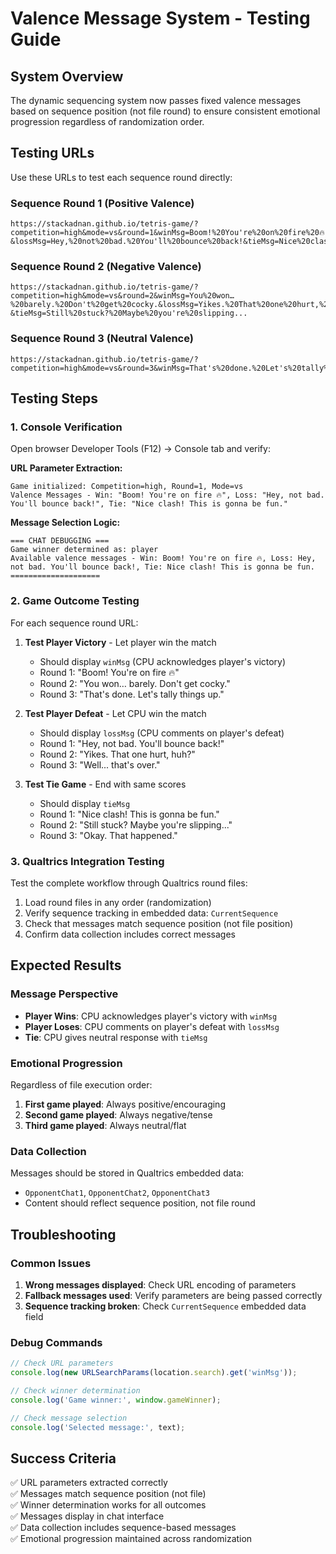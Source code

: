 # Valence Message System - Testing Guide

## System Overview
The dynamic sequencing system now passes fixed valence messages based on sequence position (not file round) to ensure consistent emotional progression regardless of randomization order.

## Testing URLs
Use these URLs to test each sequence round directly:

### Sequence Round 1 (Positive Valence)
```
https://stackadnan.github.io/tetris-game/?competition=high&mode=vs&round=1&winMsg=Boom!%20You're%20on%20fire%20🔥&lossMsg=Hey,%20not%20bad.%20You'll%20bounce%20back!&tieMsg=Nice%20clash!%20This%20is%20gonna%20be%20fun.
```

### Sequence Round 2 (Negative Valence)
```
https://stackadnan.github.io/tetris-game/?competition=high&mode=vs&round=2&winMsg=You%20won…%20barely.%20Don't%20get%20cocky.&lossMsg=Yikes.%20That%20one%20hurt,%20huh?&tieMsg=Still%20stuck?%20Maybe%20you're%20slipping...
```

### Sequence Round 3 (Neutral Valence)
```
https://stackadnan.github.io/tetris-game/?competition=high&mode=vs&round=3&winMsg=That's%20done.%20Let's%20tally%20things%20up.&lossMsg=Well...%20that's%20over.&tieMsg=Okay.%20That%20happened.
```

## Testing Steps

### 1. Console Verification
Open browser Developer Tools (F12) → Console tab and verify:

**URL Parameter Extraction:**
```
Game initialized: Competition=high, Round=1, Mode=vs
Valence Messages - Win: "Boom! You're on fire 🔥", Loss: "Hey, not bad. You'll bounce back!", Tie: "Nice clash! This is gonna be fun."
```

**Message Selection Logic:**
```
=== CHAT DEBUGGING ===
Game winner determined as: player
Available valence messages - Win: Boom! You're on fire 🔥, Loss: Hey, not bad. You'll bounce back!, Tie: Nice clash! This is gonna be fun.
====================
```

### 2. Game Outcome Testing
For each sequence round URL:

1. **Test Player Victory** - Let player win the match
   - Should display `winMsg` (CPU acknowledges player's victory)
   - Round 1: "Boom! You're on fire 🔥"
   - Round 2: "You won… barely. Don't get cocky."
   - Round 3: "That's done. Let's tally things up."

2. **Test Player Defeat** - Let CPU win the match  
   - Should display `lossMsg` (CPU comments on player's defeat)
   - Round 1: "Hey, not bad. You'll bounce back!"
   - Round 2: "Yikes. That one hurt, huh?"
   - Round 3: "Well... that's over."

3. **Test Tie Game** - End with same scores
   - Should display `tieMsg`
   - Round 1: "Nice clash! This is gonna be fun."
   - Round 2: "Still stuck? Maybe you're slipping..."
   - Round 3: "Okay. That happened."

### 3. Qualtrics Integration Testing
Test the complete workflow through Qualtrics round files:

1. Load round files in any order (randomization)
2. Verify sequence tracking in embedded data: `CurrentSequence`
3. Check that messages match sequence position (not file position)
4. Confirm data collection includes correct messages

## Expected Results

### Message Perspective
- **Player Wins**: CPU acknowledges player's victory with `winMsg`
- **Player Loses**: CPU comments on player's defeat with `lossMsg` 
- **Tie**: CPU gives neutral response with `tieMsg`

### Emotional Progression
Regardless of file execution order:
1. **First game played**: Always positive/encouraging
2. **Second game played**: Always negative/tense
3. **Third game played**: Always neutral/flat

### Data Collection
Messages should be stored in Qualtrics embedded data:
- `OpponentChat1`, `OpponentChat2`, `OpponentChat3`
- Content should reflect sequence position, not file round

## Troubleshooting

### Common Issues
1. **Wrong messages displayed**: Check URL encoding of parameters
2. **Fallback messages used**: Verify parameters are being passed correctly
3. **Sequence tracking broken**: Check `CurrentSequence` embedded data field

### Debug Commands
```javascript
// Check URL parameters
console.log(new URLSearchParams(location.search).get('winMsg'));

// Check winner determination
console.log('Game winner:', window.gameWinner);

// Check message selection
console.log('Selected message:', text);
```

## Success Criteria
✅ URL parameters extracted correctly  
✅ Messages match sequence position (not file)  
✅ Winner determination works for all outcomes  
✅ Messages display in chat interface  
✅ Data collection includes sequence-based messages  
✅ Emotional progression maintained across randomization
